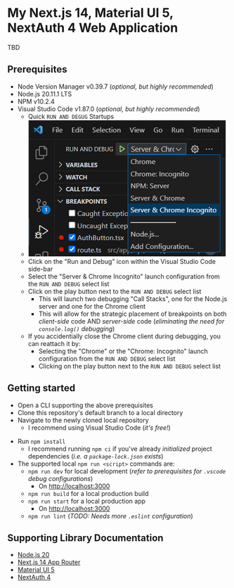# My Next.js 14, Material UI 5, NextAuth 4 Web Application
<!-- TODO -->
TBD

## Prerequisites
- Node Version Manager v0.39.7 (_optional, but highly recommended_)
- Node.js 20.11.1 LTS
- NPM v10.2.4
- Visual Studio Code v1.87.0 (_optional, but highly recommended_)
  - Quick `RUN AND DEGUG` Startups
  - ![README_image_01.png](https://github.com/jphillips28/my-next-mui-auth-app/blob/main/README_image_01.png?raw=true)
  - Click on the "Run and Debug" icon within the Visual Studio Code side-bar
  - Select the "Server & Chrome Incognito" launch configuration from the `RUN AND DEBUG` select list
  - Click on the play button next to the `RUN AND DEBUG` select list
    - This will launch two debugging "Call Stacks", one for the Node.js server and one for the Chrome client
    - This will allow for the strategic placement of breakpoints on both _client-side_ code AND _server-side_ code (_eliminating the need for `console.log()` debugging_)
  - If you accidentially close the Chrome client during debugging, you can reattach it by:
    - Selecting the "Chrome" or the "Chrome: Incognito" launch configuration from the `RUN AND DEBUG` select list
    - Clicking on the play button next to the `RUN AND DEBUG` select list

## Getting started
- Open a CLI supporting the above prerequisites
- Clone this repository's default branch to a local directory
- Navigate to the newly cloned local repository
  - I recommend using Visual Studio Code (_it's free!_)
<!-- - Copy and rename the `.env.local.sample` file to `.env.local` -->
- Run `npm install`
  - I recommend running `npm ci` if you've already _initialized_ project dependencies (_i.e. a `package-lock.json` exists_)
- The supported local `npm run <script>` commands are:
  - `npm run dev` for local development (_refer to prerequisites for `.vscode` debug configurations_)
    - On [http://localhost:3000](http://localhost:3000)
  - `npm run build` for a local production build
  - `npm run start` for a local production app
    - On [http://localhost:3000](http://localhost:3000)
  - `npm run lint` (_TODO: Needs more `.eslint` configuration_)

## Supporting Library Documentation
- [Node.js 20](https://nodejs.org/dist/latest-v20.x/docs/api/)
- [Next.js 14 App Router](https://nextjs.org/docs)
- [Material UI 5](https://mui.com/material-ui/getting-started/)
- [NextAuth 4](https://next-auth.js.org/getting-started/introduction)
